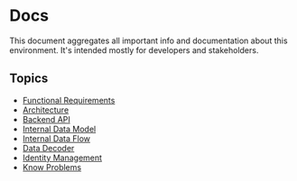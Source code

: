 # Docs

This document aggregates all important info and documentation about this environment.
It's intended mostly for developers and stakeholders.

## Topics

- [Functional Requirements](req/README.md)
- [Architecture](architecture/README.md)
- [Backend API](api/README.md)
- [Internal Data Model](model/README.md)
- [Internal Data Flow](flow/README.md)
- [Data Decoder](data-decoder/README.md)
- [Identity Management](identity-management/README.md)
- [Know Problems](problems/README.md)
